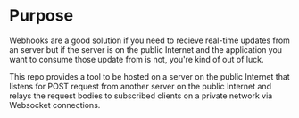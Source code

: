 # Purpose
Webhooks are a good solution if you need to recieve real-time updates from an server
but if the server is on the public Internet and the application you want to consume
those update from is not, you're kind of out of luck. 

This repo provides a tool to be hosted on a server on the public Internet that listens
for POST request from another server on the public Internet and relays the request 
bodies to subscribed clients on a private network via Websocket connections.